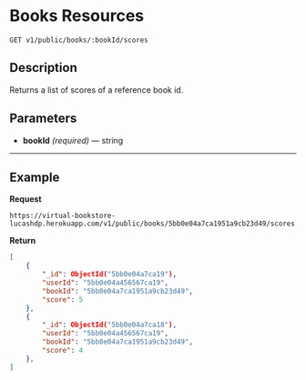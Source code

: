 # Books Resources

    GET v1/public/books/:bookId/scores

## Description
Returns a list of scores of a reference book id.

## Parameters

- **bookId** _(required)_ — string

***

## Example
**Request**

    https://virtual-bookstore-lucashdp.herokuapp.com/v1/public/books/5bb0e04a7ca1951a9cb23d49/scores

**Return**
``` json
[
    {
        "_id": ObjectId("5bb0e04a7ca19"),
        "userId": "5bb0e04a456567ca19",
        "bookId": "5bb0e04a7ca1951a9cb23d49",
        "score": 5
    },
    {
        "_id": ObjectId("5bb0e04a7ca18"),
        "userId": "5bb0e04a456567ca19",
        "bookId": "5bb0e04a7ca1951a9cb23d49",
        "score": 4
    },
]
```